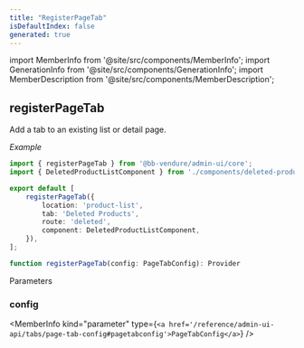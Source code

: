 ```yaml
---
title: "RegisterPageTab"
isDefaultIndex: false
generated: true
---
```

<!-- This file was generated from the Vendure source. Do not modify. Instead, re-run the "docs:build" script -->
import MemberInfo from '@site/src/components/MemberInfo';
import GenerationInfo from '@site/src/components/GenerationInfo';
import MemberDescription from '@site/src/components/MemberDescription';


## registerPageTab

<GenerationInfo sourceFile="packages/admin-ui/src/lib/core/src/extension/register-page-tab.ts" sourceLine="24" packageName="@bb-vendure/admin-ui" />

Add a tab to an existing list or detail page.

*Example*

```ts title="providers.ts"
import { registerPageTab } from '@bb-vendure/admin-ui/core';
import { DeletedProductListComponent } from './components/deleted-product-list/deleted-product-list.component';

export default [
    registerPageTab({
        location: 'product-list',
        tab: 'Deleted Products',
        route: 'deleted',
        component: DeletedProductListComponent,
    }),
];
```

```ts title="Signature"
function registerPageTab(config: PageTabConfig): Provider
```
Parameters

### config

<MemberInfo kind="parameter" type={`<a href='/reference/admin-ui-api/tabs/page-tab-config#pagetabconfig'>PageTabConfig</a>`} />

